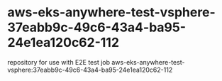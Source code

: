 # aws-eks-anywhere-test-vsphere-37eabb9c-49c6-43a4-ba95-24e1ea120c62-112
repository for use with E2E test job aws-eks-anywhere-test-vsphere:37eabb9c-49c6-43a4-ba95-24e1ea120c62-112
